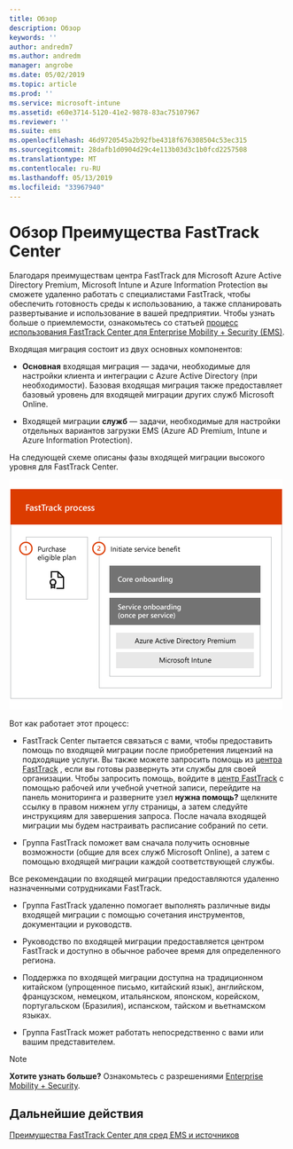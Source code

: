 ```yaml
---
title: Обзор
description: Обзор
keywords: ''
author: andredm7
ms.author: andredm
manager: angrobe
ms.date: 05/02/2019
ms.topic: article
ms.prod: ''
ms.service: microsoft-intune
ms.assetid: e60e3714-5120-41e2-9878-83ac75107967
ms.reviewer: ''
ms.suite: ems
ms.openlocfilehash: 46d9720545a2b92fbe4318f676308504c53ec315
ms.sourcegitcommit: 28dafb1d0904d29c4e113b03d3c1b0fcd2257508
ms.translationtype: MT
ms.contentlocale: ru-RU
ms.lasthandoff: 05/13/2019
ms.locfileid: "33967940"
---
```

# <a name="fasttrack-center-benefit-overview"></a>Обзор Преимущества FastTrack Center

Благодаря преимуществам центра FastTrack для Microsoft Azure Active Directory Premium, Microsoft Intune и Azure Information Protection вы сможете удаленно работать с специалистами FastTrack, чтобы обеспечить готовность среды к использованию, а также спланировать развертывание и использование в вашей предприятии. Чтобы узнать больше о приемлемости, ознакомьтесь со статьей [процесс использования FastTrack Center для Enterprise Mobility + Security (EMS)](EMS-fasttrack-process.md).

Входящая миграция состоит из двух основных компонентов:

-   **Основная** входящая миграция — задачи, необходимые для настройки клиента и интеграции с Azure Active Directory (при необходимости). Базовая входящая миграция также предоставляет базовый уровень для входящей миграции других служб Microsoft Online.

-   Входящей миграции **служб** — задачи, необходимые для настройки отдельных вариантов загрузки EMS (Azure AD Premium, Intune и Azure Information Protection).

На следующей схеме описаны фазы входящей миграции высокого уровня для FastTrack Center.

![Высокоуровневые фазы входящей миграции по использованию преимуществ FastTrack Center](./media/ft-onboarding-process.png)

Вот как работает этот процесс:

- FastTrack Center пытается связаться с вами, чтобы предоставить помощь по входящей миграции после приобретения лицензий на подходящие услуги. Вы также можете запросить помощь из [центра FastTrack](https://go.microsoft.com/fwlink/?linkid=780698) , если вы готовы развернуть эти службы для своей организации. Чтобы запросить помощь, войдите в [центр FastTrack](https://go.microsoft.com/fwlink/?linkid=780698) с помощью рабочей или учебной учетной записи, перейдите на панель мониторинга и разверните узел **нужна помощь?** щелкните ссылку в правом нижнем углу страницы, а затем следуйте инструкциям для завершения запроса. После начала входящей миграции мы будем настраивать расписание собраний по сети.

-   Группа FastTrack поможет вам сначала получить основные возможности (общие для всех служб Microsoft Online), а затем с помощью входящей миграции каждой соответствующей службы.

Все рекомендации по входящей миграции предоставляются удаленно назначенными сотрудниками FastTrack.

-   Группа FastTrack удаленно помогает выполнять различные виды входящей миграции с помощью сочетания инструментов, документации и руководств.

-   Руководство по входящей миграции предоставляется центром FastTrack и доступно в обычное рабочее время для определенного региона.

-   Поддержка по входящей миграции доступна на традиционном китайском (упрощенное письмо, китайский язык), английском, французском, немецком, итальянском, японском, корейском, португальском (Бразилия), испанском, тайском и вьетнамском языках.

-   Группа FastTrack может работать непосредственно с вами или вашим представителем.

> [!NOTE]
> **Хотите узнать больше?** Ознакомьтесь с разрешениями [Enterprise Mobility + Security](https://www.microsoft.com/cloud-platform/enterprise-mobility).

## <a name="next-steps"></a>Дальнейшие действия

[Преимущества FastTrack Center для сред EMS и источников](EMS-source-environment-expectations.md)
